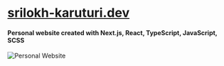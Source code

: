 
# [srilokh-karuturi.dev](https://www.srilokh-karuturi.dev)
#### Personal website created with Next.js, React, TypeScript, JavaScript, SCSS

![Personal Website](https://user-images.githubusercontent.com/75606167/212557876-f7e45b05-e98f-4b1b-8214-50ab85d2c02d.gif)
